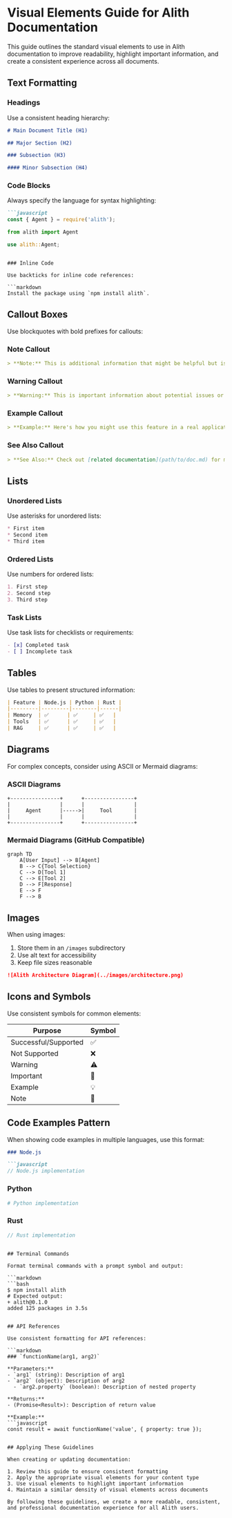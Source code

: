 # Visual Elements Guide for Alith Documentation

This guide outlines the standard visual elements to use in Alith documentation to improve readability, highlight important information, and create a consistent experience across all documents.

## Text Formatting

### Headings

Use a consistent heading hierarchy:

```markdown
# Main Document Title (H1)

## Major Section (H2)

### Subsection (H3)

#### Minor Subsection (H4)
```

### Code Blocks

Always specify the language for syntax highlighting:

```markdown
```javascript
const { Agent } = require('alith');
```

```python
from alith import Agent
```

```rust
use alith::Agent;
```
```

### Inline Code

Use backticks for inline code references:

```markdown
Install the package using `npm install alith`.
```

## Callout Boxes

Use blockquotes with bold prefixes for callouts:

### Note Callout

```markdown
> **Note:** This is additional information that might be helpful but isn't critical.
```

### Warning Callout

```markdown
> **Warning:** This is important information about potential issues or pitfalls.
```

### Example Callout

```markdown
> **Example:** Here's how you might use this feature in a real application.
```

### See Also Callout

```markdown
> **See Also:** Check out [related documentation](path/to/doc.md) for more information.
```

## Lists

### Unordered Lists

Use asterisks for unordered lists:

```markdown
* First item
* Second item
* Third item
```

### Ordered Lists

Use numbers for ordered lists:

```markdown
1. First step
2. Second step
3. Third step
```

### Task Lists

Use task lists for checklists or requirements:

```markdown
- [x] Completed task
- [ ] Incomplete task
```

## Tables

Use tables to present structured information:

```markdown
| Feature | Node.js | Python | Rust |
|---------|---------|--------|------|
| Memory  | ✅      | ✅     | ✅   |
| Tools   | ✅      | ✅     | ✅   |
| RAG     | ✅      | ✅     | ✅   |
```

## Diagrams

For complex concepts, consider using ASCII or Mermaid diagrams:

### ASCII Diagrams

```
+----------------+      +----------------+
|                |      |                |
|     Agent      |----->|     Tool       |
|                |      |                |
+----------------+      +----------------+
```

### Mermaid Diagrams (GitHub Compatible)

```mermaid
graph TD
    A[User Input] --> B[Agent]
    B --> C{Tool Selection}
    C --> D[Tool 1]
    C --> E[Tool 2]
    D --> F[Response]
    E --> F
    F --> B
```

## Images

When using images:

1. Store them in an `/images` subdirectory
2. Use alt text for accessibility
3. Keep file sizes reasonable

```markdown
![Alith Architecture Diagram](../images/architecture.png)
```

## Icons and Symbols

Use consistent symbols for common elements:

| Purpose | Symbol |
|---------|--------|
| Successful/Supported | ✅ |
| Not Supported | ❌ |
| Warning | ⚠️ |
| Important | 📌 |
| Example | 💡 |
| Note | 📝 |

## Code Examples Pattern

When showing code examples in multiple languages, use this format:

```markdown
### Node.js

```javascript
// Node.js implementation
```

### Python

```python
# Python implementation
```

### Rust

```rust
// Rust implementation
```
```

## Terminal Commands

Format terminal commands with a prompt symbol and output:

```markdown
```bash
$ npm install alith
# Expected output:
+ alith@0.1.0
added 125 packages in 3.5s
```
```

## API References

Use consistent formatting for API references:

```markdown
### `functionName(arg1, arg2)`

**Parameters:**
- `arg1` (string): Description of arg1
- `arg2` (object): Description of arg2
  - `arg2.property` (boolean): Description of nested property

**Returns:**
- (Promise<Result>): Description of return value

**Example:**
```javascript
const result = await functionName('value', { property: true });
```
```

## Applying These Guidelines

When creating or updating documentation:

1. Review this guide to ensure consistent formatting
2. Apply the appropriate visual elements for your content type
3. Use visual elements to highlight important information
4. Maintain a similar density of visual elements across documents

By following these guidelines, we create a more readable, consistent, and professional documentation experience for all Alith users. 